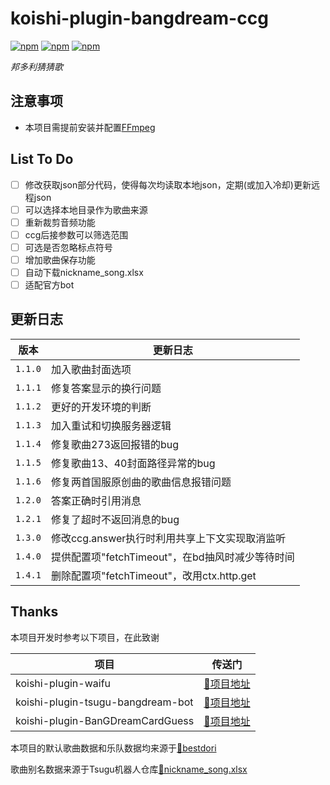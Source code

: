 # koishi-plugin-bangdream-ccg

[![npm](https://img.shields.io/npm/v/koishi-plugin-bangdream-ccg?style=flat-square)](https://www.npmjs.com/package/koishi-plugin-bangdream-ccg) [![npm](https://img.shields.io/npm/l/koishi-plugin-bangdream-ccg?style=flat-square)](https://www.npmjs.com/package/koishi-plugin-bangdream-ccg) [![npm](https://img.shields.io/npm/dt/koishi-plugin-bangdream-ccg?style=flat-square)](https://www.npmjs.com/package/koishi-plugin-bangdream-ccg)

*邦多利猜猜歌*

## 注意事项

* 本项目需提前安装并配置[FFmpeg](https://ffmpeg.org/download.html)

## List To Do

* [ ]  修改获取json部分代码，使得每次均读取本地json，定期(或加入冷却)更新远程json
* [ ]  可以选择本地目录作为歌曲来源
* [ ]  重新裁剪音频功能
* [ ]  ccg后接参数可以筛选范围
* [ ]  可选是否忽略标点符号
* [ ]  增加歌曲保存功能
* [ ]  自动下载nickname_song.xlsx
* [ ]  适配官方bot

## 更新日志


| 版本      | 更新日志                                 |
|---------|--------------------------------------|
| `1.1.0` | 加入歌曲封面选项                             |
| `1.1.1` | 修复答案显示的换行问题                          |
| `1.1.2` | 更好的开发环境的判断                           |
| `1.1.3` | 加入重试和切换服务器逻辑                         |
| `1.1.4` | 修复歌曲273返回报错的bug                      |
| `1.1.5` | 修复歌曲13、40封面路径异常的bug                  |
| `1.1.6` | 修复两首国服原创曲的歌曲信息报错问题                   |
| `1.2.0` | 答案正确时引用消息                            |
| `1.2.1` | 修复了超时不返回消息的bug                       |
| `1.3.0` | 修改ccg.answer执行时利用共享上下文实现取消监听         |
| `1.4.0` | 提供配置项"fetchTimeout"，在bd抽风时减少等待时间     |
| `1.4.1` | 删除配置项"fetchTimeout"，改用ctx.http.get   |

## Thanks

本项目开发时参考以下项目，在此致谢


| 项目                                | 传送门                                  |
|-----------------------------------|--------------------------------------|
| koishi-plugin-waifu               | [🔗项目地址](https://bestdori.com/)      |
| koishi-plugin-tsugu-bangdream-bot | [🔗项目地址](https://bandoristation.com) |
| koishi-plugin-BanGDreamCardGuess  | [🔗项目地址](https://bandoristation.com) |

本项目的默认歌曲数据和乐队数据均来源于[🔗bestdori](https://bestdori.com/)

歌曲别名数据来源于Tsugu机器人仓库[🔗nickname_song.xlsx](https://github.com/Yamamoto-2/tsugu-bangdream-bot/raw/refs/heads/master/backend/config/nickname_song.xlsx)
